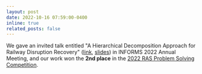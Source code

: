 ```yaml
---
layout: post
date: 2022-10-16 07:59:00-0400
inline: true
related_posts: false
---
```


We gave an invited talk entitled "A Hierarchical Decomposition Approach for Railway Disruption Recovery" ([link](https://www.abstractsonline.com/pp8/#!/10693/presentation/11549), <a href="/assets/pdf/2022_10_RAS.pdf" target="_blank">slides</a>) in INFORMS 2022 Annual Meeting, and our work won the **2nd place** in the [2022 RAS Problem Solving Competition](https://connect.informs.org/railway-applications/new-item3/problem-solving-competition681).